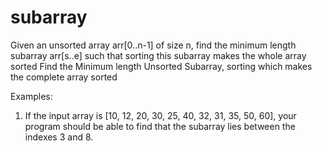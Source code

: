 # subarray
Given an unsorted array arr[0..n-1] of size n, find the minimum length subarray arr[s..e] such that sorting this subarray makes the whole array sorted
Find the Minimum length Unsorted Subarray, sorting which makes the complete array sorted

Examples:
1) If the input array is [10, 12, 20, 30, 25, 40, 32, 31, 35, 50, 60], your program should be able to find that the subarray lies between the indexes 3 and 8.
